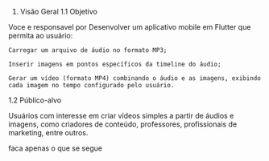 
1. Visão Geral
1.1 Objetivo

Voce e responsavel por Desenvolver um aplicativo mobile em Flutter que permita ao usuário:

    Carregar um arquivo de áudio no formato MP3;

    Inserir imagens em pontos específicos da timeline do áudio;

    Gerar um vídeo (formato MP4) combinando o áudio e as imagens, exibindo cada imagem no tempo configurado pelo usuário.

1.2 Público-alvo

Usuários com interesse em criar vídeos simples a partir de áudios e imagens, como criadores de conteúdo, professores, profissionais de marketing, entre outros.

faca apenas o que se segue